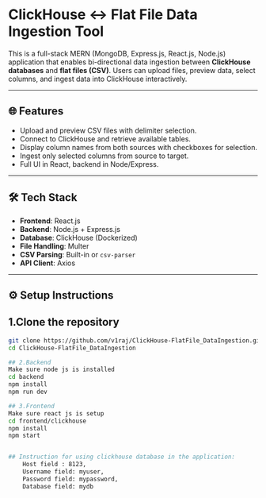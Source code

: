 # ClickHouse ↔ Flat File Data Ingestion Tool

This is a full-stack MERN (MongoDB, Express.js, React.js, Node.js) application that enables bi-directional data ingestion between **ClickHouse databases** and **flat files (CSV)**. Users can upload files, preview data, select columns, and ingest data into ClickHouse interactively.

---

## 🌐 Features

- Upload and preview CSV files with delimiter selection.
- Connect to ClickHouse and retrieve available tables.
- Display column names from both sources with checkboxes for selection.
- Ingest only selected columns from source to target.
- Full UI in React, backend in Node/Express.

---

## 🛠️ Tech Stack

- **Frontend**: React.js
- **Backend**: Node.js + Express.js
- **Database**: ClickHouse (Dockerized)
- **File Handling**: Multer
- **CSV Parsing**: Built-in or `csv-parser`
- **API Client**: Axios

---

## ⚙️ Setup Instructions

## 1.Clone the repository

```bash
git clone https://github.com/v1raj/ClickHouse-FlatFile_DataIngestion.git
cd ClickHouse-FlatFile_DataIngestion

## 2.Backend
Make sure node js is installed
cd backend
npm install
npm run dev

## 3.Frontend
Make sure react js is setup
cd frontend/clickhouse
npm install
npm start


## Instruction for using clickhouse database in the application:
    Host field : 8123,
    Username field: myuser,
    Password field: mypassword,
    Database field: mydb
